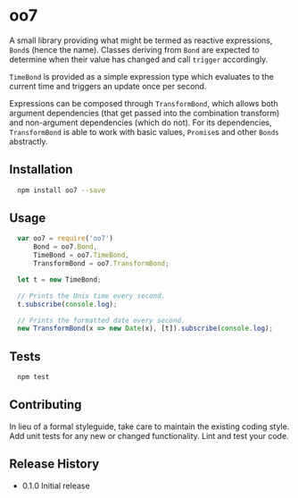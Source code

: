 oo7
=========

A small library providing what might be termed as reactive expressions, `Bond`s
(hence the name). Classes deriving from `Bond` are expected to determine when
their value has changed and call `trigger` accordingly.

`TimeBond` is provided as a simple expression type which evaluates to the
current time and triggers an update once per second.

Expressions can be composed through `TransformBond`, which allows both argument
dependencies (that get passed into the combination transform) and non-argument
dependencies (which do not). For its dependencies, `TransformBond` is able to
work with basic values, `Promise`s and other `Bonds` abstractly.

## Installation

```sh
  npm install oo7 --save
```

## Usage

```javascript
  var oo7 = require('oo7')
      Bond = oo7.Bond,
      TimeBond = oo7.TimeBond,
	  TransformBond = oo7.TransformBond;

  let t = new TimeBond;

  // Prints the Unix time every second.
  t.subscribe(console.log);

  // Prints the formatted date every second.
  new TransformBond(x => new Date(x), [t]).subscribe(console.log);
```

## Tests

```sh
  npm test
```

## Contributing

In lieu of a formal styleguide, take care to maintain the existing coding style.
Add unit tests for any new or changed functionality. Lint and test your code.

## Release History

* 0.1.0 Initial release
